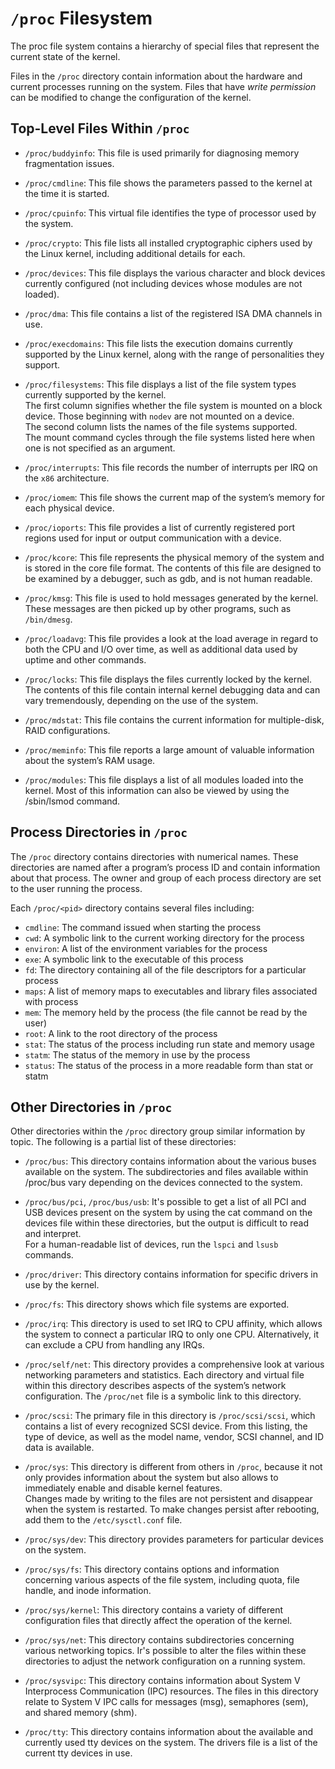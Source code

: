 # `/proc` Filesystem

The proc file system contains a hierarchy of special files that represent the current state of the kernel.

Files in the `/proc` directory contain information about the hardware and current processes running on the system.
Files that have _write permission_ can be modified to change the configuration of the kernel.

## Top-Level Files Within `/proc`

- `/proc/buddyinfo`: This file is used primarily for diagnosing memory fragmentation issues.

- `/proc/cmdline`: This file shows the parameters passed to the kernel at the time it is started.

- `/proc/cpuinfo`: This virtual file identifies the type of processor used by the system.

- `/proc/crypto`: This file lists all installed cryptographic ciphers used by the Linux kernel, including additional details for each.

- `/proc/devices`: This file displays the various character and block devices currently configured (not including devices whose modules are not loaded).

- `/proc/dma`: This file contains a list of the registered ISA DMA channels in use.

- `/proc/execdomains`: This file lists the execution domains currently supported by the Linux kernel, along with the
  range of personalities they support.

- `/proc/filesystems`: This file displays a list of the file system types currently supported by the kernel.  
  The first column signifies whether the file system is mounted on a block device. Those beginning with `nodev` are not mounted on a device.  
  The second column lists the names of the file systems supported.  
  The mount command cycles through the file systems listed here when one is not specified as an argument.

- `/proc/interrupts`: This file records the number of interrupts per IRQ on the `x86` architecture.

- `/proc/iomem`: This file shows the current map of the system’s memory for each physical device.

- `/proc/ioports`: This file provides a list of currently registered port regions used for input or output communication with a device.

- `/proc/kcore`: This file represents the physical memory of the system and is stored in the core file format.
  The contents of this file are designed to be examined by a debugger, such as gdb, and is not human readable.

- `/proc/kmsg`: This file is used to hold messages generated by the kernel. These messages are then picked up by other
  programs, such as `/bin/dmesg`.

- `/proc/loadavg`: This file provides a look at the load average in regard to both the CPU and I/O over time, as well as
  additional data used by uptime and other commands.

- `/proc/locks`: This file displays the files currently locked by the kernel. The contents of this file contain internal
  kernel debugging data and can vary tremendously, depending on the use of the system.

- `/proc/mdstat`: This file contains the current information for multiple-disk, RAID configurations.

- `/proc/meminfo`: This file reports a large amount of valuable information about the system’s RAM usage.

- `/proc/modules`: This file displays a list of all modules loaded into the kernel. Most of this information can also be
  viewed by using the /sbin/lsmod command.

## Process Directories in `/proc`

The `/proc` directory contains directories with numerical names.
These directories are named after a program’s process ID and contain information about that process.
The owner and group of each process directory are set to the user running the process.

Each `/proc/<pid>` directory contains several files including:

- `cmdline`: The command issued when starting the process
- `cwd`: A symbolic link to the current working directory for the process
- `environ`: A list of the environment variables for the process
- `exe`: A symbolic link to the executable of this process
- `fd`: The directory containing all of the file descriptors for a particular process
- `maps`: A list of memory maps to executables and library files associated with process
- `mem`: The memory held by the process (the file cannot be read by the user)
- `root`: A link to the root directory of the process
- `stat`: The status of the process including run state and memory usage
- `statm`: The status of the memory in use by the process
- `status`: The status of the process in a more readable form than stat or statm

## Other Directories in `/proc`

Other directories within the `/proc` directory group similar information by topic. The following is a partial list of these directories:

- `/proc/bus`: This directory contains information about the various buses available on the system.
  The subdirectories and files available within /proc/bus vary depending on the devices connected to the system.

- `/proc/bus/pci`, `/proc/bus/usb`: It's possible to get a list of all PCI and USB devices present on the system by using
  the cat command on the devices file within these directories, but the output is difficult to read and interpret.  
  For a human-readable list of devices, run the `lspci` and `lsusb` commands.

- `/proc/driver`: This directory contains information for specific drivers in use by the kernel.

- `/proc/fs`: This directory shows which file systems are exported.

- `/proc/irq`: This directory is used to set IRQ to CPU affinity, which allows the system to connect a particular IRQ to only one CPU.
  Alternatively, it can exclude a CPU from handling any IRQs.

- `/proc/self/net`: This directory provides a comprehensive look at various networking parameters and statistics.
  Each directory and virtual file within this directory describes aspects of the system’s network configuration.
  The `/proc/net` file is a symbolic link to this directory.

- `/proc/scsi`: The primary file in this directory is `/proc/scsi/scsi`, which contains a list of every recognized SCSI device.
  From this listing, the type of device, as well as the model name, vendor, SCSI channel, and ID data is available.

- `/proc/sys`: This directory is different from others in `/proc`, because it not only provides information about the system
  but also allows to immediately enable and disable kernel features.  
  Changes made by writing to the files are not persistent and disappear when the system is restarted.
  To make changes persist after rebooting, add them to the `/etc/sysctl.conf` file.

- `/proc/sys/dev`: This directory provides parameters for particular devices on the system.

- `/proc/sys/fs`: This directory contains options and information concerning various aspects of the file system, including quota, file handle, and inode information.

- `/proc/sys/kernel`: This directory contains a variety of different configuration files that directly affect the operation of the kernel.

- `/proc/sys/net`: This directory contains subdirectories concerning various networking topics.
  Ir's possible to alter the files within these directories to adjust the network configuration on a running system.

- `/proc/sysvipc`: This directory contains information about System V Interprocess Communication (IPC) resources.
  The files in this directory relate to System V IPC calls for messages (msg), semaphores (sem), and shared memory (shm).

- `/proc/tty`: This directory contains information about the available and currently used tty devices on the system.
  The drivers file is a list of the current tty devices in use.
